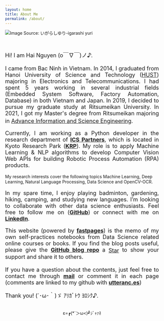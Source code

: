 ```yaml
---
layout: home
title: About Me
permalink: /about/
---
```

<script async defer src="https://buttons.github.io/buttons.js"></script>

<p><img style="float: center;" src="{{site.baseurl}}/images/KumaNyako1500x500.jpg" alt="Image Source: いがらしゆり-igarashi yuri"></p> 

<br>
<p style='text-align: justify;font-size: 18px;'> 
Hi! I am Hai Nguyen (o￣∇￣)ノ♪. <br>

<br>
I came from Bac Ninh in Vietnam. In 2014, I graduated from Hanoi University of Science and Technology (<a href="https://en.hust.edu.vn/" target="_blank">HUST</a>) majoring in Electronics and Telecommunications. I had spent 5 years working in several industrial fields (Embedded System Software, Factory Automation, Database) in both Vietnam and Japan. In 2019, I decided to pursue my graduate study at Ritsumeikan University. In 2021, I got my Master's degree from Ritsumeikan majoring in <a href="http://en.ritsumei.ac.jp/gsise/" target="_blank" >Advance Information and Science Engineering</a>.　
</p>


<p style='text-align: justify;font-size: 18px;'> 
Currently, I am working as a Python developer in the research department of <a href="https://www.ics-p.net/" target="_blank"><strong>ICS Partners</strong></a>, which is located in Kyoto Research Park (<a href="http://www.krp.co.jp/" target="_blank"><strong>KRP</strong></a>).
My role is to apply Machine Learning & NLP algorithms to develop Computer Vision Web APIs for building Robotic Process Automation (RPA) products.

My research interests cover the following topics Machine Learning, Deep Learning, Natural Language Processing, Data Science and OpenCV-OCR.</p>


<p style='text-align: justify;font-size: 18px;'> 
In my spare time, I enjoy playing badminton, gardening, hiking, camping, and studying new languages. I’m looking to collaborate with other data science enthusiasts. Feel free to follow me on (<a href="https://github.com/anhhaibkhn" target="_blank"><strong>GitHub</strong></a>) or connect with me on <a href="https://www.linkedin.com/in/nguyen-hai-b1ab8042" target="_blank"><strong>LinkedIn</strong></a>.</p>

<p style='text-align: justify;font-size: 18px;'> 
This website (powered by <a href="https://github.com/fastai/fastpages" target="_blank"><strong>fastpages</strong></a>) is the memo  of my own self-practices notebooks from Data Science related online courses or books. If you find the blog posts useful, please give the <a href="https://github.com/anhhaibkhn/Data-Science-selfstudy-notes-Blog" target="_blank"><strong>GitHub blog repo</strong></a> a 
        <!-- Place this tag where you want the button to render. -->
        <a class="github-button" href="https://github.com/anhhaibkhn/Data-Science-selfstudy-notes-Blog" data-color-scheme="no-preference: light; light: light; dark: light;" data-icon="octicon-star" aria-label="Star anhhaibkhn/Data-Science-selfstudy-notes-Blog on GitHub" style='display: inline-block; vertical-align: middle;'>Star</a>
        to show your support and share it to others.<br>

<br>
If you have a question about the contents, just feel free to contact me through <a href="mailto:nguyenngochaibkhn@gmail.com" target="_blank" font-weight= bold><strong>mail</strong></a> or comment it in each page (comments are linked to my github with <a href="https://utteranc.es/" target="_blank"><strong>utteranc.es</strong></a>)</p>
<p style='text-align: justify;font-size: 18px;'>Thank you! (´･ω･｀)ゞ ｱﾘｶﾞﾄｳ ﾖﾛｼｸ♪.</p>

<p style='text-align: center;'><br>	ε=┏(*`＞ω<)┛ｼﾞｬｧﾈ </p>

    


<!-- [^1]: See the datails of my experience [cv](UPDATING: {{site.baseurl}}/assets/attach/resume_hainguyen_20220803.pdf) -->
<!-- [^2]: I also have a companion blog with [vietnamese](UPDATING https://my_vietnamese_blog.com/). -->
